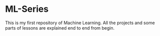 # ML-Series
This is my first repository of Machine Learning. All the projects and some parts of lessons are explained end to end from begin.
